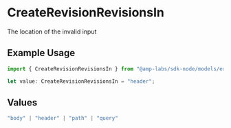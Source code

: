 # CreateRevisionRevisionsIn

The location of the invalid input

## Example Usage

```typescript
import { CreateRevisionRevisionsIn } from "@amp-labs/sdk-node/models/errors";

let value: CreateRevisionRevisionsIn = "header";
```

## Values

```typescript
"body" | "header" | "path" | "query"
```